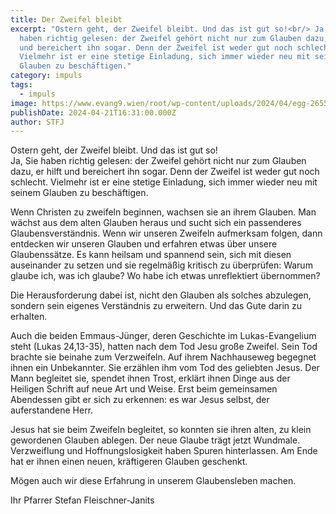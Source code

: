 ```yaml
---
title: Der Zweifel bleibt
excerpt: "Ostern geht, der Zweifel bleibt. Und das ist gut so!<br/> Ja, Sie
  haben richtig gelesen: der Zweifel gehört nicht nur zum Glauben dazu, er hilft
  und bereichert ihn sogar. Denn der Zweifel ist weder gut noch schlecht.
  Vielmehr ist er eine stetige Einladung, sich immer wieder neu mit seinem
  Glauben zu beschäftigen."
category: impuls
tags:
  - impuls
image: https://www.evang9.wien/root/wp-content/uploads/2024/04/egg-2655031_200.jpg
publishDate: 2024-04-21T16:31:00.000Z
author: STFJ
---
```

Ostern geht, der Zweifel bleibt. Und das ist gut so!<br/>
Ja, Sie haben richtig gelesen: der Zweifel gehört nicht nur zum Glauben dazu, er hilft und bereichert ihn sogar. Denn der Zweifel ist weder gut noch schlecht. Vielmehr ist er eine stetige Einladung, sich immer wieder neu mit seinem Glauben zu beschäftigen.

Wenn Christen zu zweifeln beginnen, wachsen sie an ihrem Glauben. Man wächst aus dem alten Glauben heraus und sucht sich ein passenderes Glaubensverständnis. Wenn wir unseren Zweifeln aufmerksam folgen, dann entdecken wir unseren Glauben und erfahren etwas über unsere Glaubenssätze. Es kann heilsam und spannend sein, sich mit diesen auseinander zu setzen und sie regelmäßig kritisch zu überprüfen: Warum glaube ich, was ich glaube? Wo habe ich etwas unreflektiert übernommen?

Die Herausforderung dabei ist, nicht den Glauben als solches abzulegen, sondern sein eigenes Verständnis zu erweitern. Und das Gute darin zu erhalten.

Auch die beiden Emmaus-Jünger, deren Geschichte im Lukas-Evangelium steht (Lukas 24,13-35), hatten nach dem Tod Jesu große Zweifel. Sein Tod brachte sie beinahe zum Verzweifeln. Auf ihrem Nachhauseweg begegnet ihnen ein Unbekannter. Sie erzählen ihm vom Tod des geliebten Jesus. Der Mann begleitet sie, spendet ihnen Trost, erklärt ihnen Dinge aus der Heiligen Schrift auf neue Art und Weise. Erst beim gemeinsamen Abendessen gibt er sich zu erkennen: es war Jesus selbst, der auferstandene Herr.

Jesus hat sie beim Zweifeln begleitet, so konnten sie ihren alten, zu klein gewordenen 
Glauben ablegen. Der neue Glaube trägt jetzt Wundmale. Verzweiflung und Hoffnungslosigkeit haben Spuren hinterlassen. Am Ende hat er ihnen einen neuen, kräftigeren Glauben geschenkt.

Mögen auch wir diese Erfahrung in unserem Glaubensleben machen.

Ihr Pfarrer Stefan Fleischner-Janits
